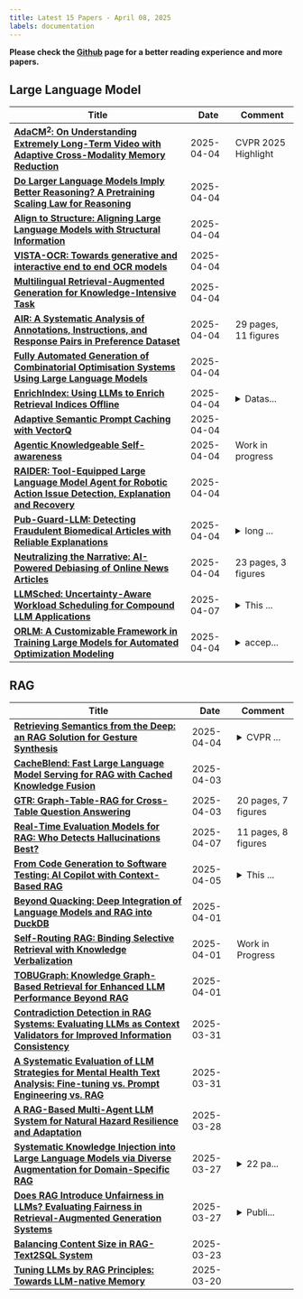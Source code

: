 ```yaml
---
title: Latest 15 Papers - April 08, 2025
labels: documentation
---
```

**Please check the [Github](https://github.com/zezhishao/MTS_Daily_ArXiv) page for a better reading experience and more papers.**

## Large Language Model
| **Title** | **Date** | **Comment** |
| --- | --- | --- |
| **[AdaCM$^2$: On Understanding Extremely Long-Term Video with Adaptive Cross-Modality Memory Reduction](http://arxiv.org/abs/2411.12593v3)** | 2025-04-04 | CVPR 2025 Highlight |
| **[Do Larger Language Models Imply Better Reasoning? A Pretraining Scaling Law for Reasoning](http://arxiv.org/abs/2504.03635v1)** | 2025-04-04 |  |
| **[Align to Structure: Aligning Large Language Models with Structural Information](http://arxiv.org/abs/2504.03622v1)** | 2025-04-04 |  |
| **[VISTA-OCR: Towards generative and interactive end to end OCR models](http://arxiv.org/abs/2504.03621v1)** | 2025-04-04 |  |
| **[Multilingual Retrieval-Augmented Generation for Knowledge-Intensive Task](http://arxiv.org/abs/2504.03616v1)** | 2025-04-04 |  |
| **[AIR: A Systematic Analysis of Annotations, Instructions, and Response Pairs in Preference Dataset](http://arxiv.org/abs/2504.03612v1)** | 2025-04-04 | 29 pages, 11 figures |
| **[Fully Automated Generation of Combinatorial Optimisation Systems Using Large Language Models](http://arxiv.org/abs/2503.15556v2)** | 2025-04-04 |  |
| **[EnrichIndex: Using LLMs to Enrich Retrieval Indices Offline](http://arxiv.org/abs/2504.03598v1)** | 2025-04-04 | <details><summary>Datas...</summary><p>Dataset and code are available at https://peterbaile.github.io/enrichindex/</p></details> |
| **[Adaptive Semantic Prompt Caching with VectorQ](http://arxiv.org/abs/2502.03771v2)** | 2025-04-04 |  |
| **[Agentic Knowledgeable Self-awareness](http://arxiv.org/abs/2504.03553v1)** | 2025-04-04 | Work in progress |
| **[RAIDER: Tool-Equipped Large Language Model Agent for Robotic Action Issue Detection, Explanation and Recovery](http://arxiv.org/abs/2503.17703v2)** | 2025-04-04 |  |
| **[Pub-Guard-LLM: Detecting Fraudulent Biomedical Articles with Reliable Explanations](http://arxiv.org/abs/2502.15429v3)** | 2025-04-04 | <details><summary>long ...</summary><p>long paper under review</p></details> |
| **[Neutralizing the Narrative: AI-Powered Debiasing of Online News Articles](http://arxiv.org/abs/2504.03520v1)** | 2025-04-04 | 23 pages, 3 figures |
| **[LLMSched: Uncertainty-Aware Workload Scheduling for Compound LLM Applications](http://arxiv.org/abs/2504.03444v2)** | 2025-04-07 | <details><summary>This ...</summary><p>This paper is accepted by 45th IEEE International Conference on Distributed Computing Systems (ICDCS 2025)</p></details> |
| **[ORLM: A Customizable Framework in Training Large Models for Automated Optimization Modeling](http://arxiv.org/abs/2405.17743v5)** | 2025-04-04 | <details><summary>accep...</summary><p>accepted by Operations Research</p></details> |

## RAG
| **Title** | **Date** | **Comment** |
| --- | --- | --- |
| **[Retrieving Semantics from the Deep: an RAG Solution for Gesture Synthesis](http://arxiv.org/abs/2412.06786v3)** | 2025-04-04 | <details><summary>CVPR ...</summary><p>CVPR 2025. Project page: https://vcai.mpi-inf.mpg.de/projects/RAG-Gesture/</p></details> |
| **[CacheBlend: Fast Large Language Model Serving for RAG with Cached Knowledge Fusion](http://arxiv.org/abs/2405.16444v3)** | 2025-04-03 |  |
| **[GTR: Graph-Table-RAG for Cross-Table Question Answering](http://arxiv.org/abs/2504.01346v2)** | 2025-04-03 | 20 pages, 7 figures |
| **[Real-Time Evaluation Models for RAG: Who Detects Hallucinations Best?](http://arxiv.org/abs/2503.21157v3)** | 2025-04-07 | 11 pages, 8 figures |
| **[From Code Generation to Software Testing: AI Copilot with Context-Based RAG](http://arxiv.org/abs/2504.01866v2)** | 2025-04-05 | <details><summary>This ...</summary><p>This work has been accepted for publication in IEEE Software (DOI: 10.1109/MS.2025.3549628)</p></details> |
| **[Beyond Quacking: Deep Integration of Language Models and RAG into DuckDB](http://arxiv.org/abs/2504.01157v1)** | 2025-04-01 |  |
| **[Self-Routing RAG: Binding Selective Retrieval with Knowledge Verbalization](http://arxiv.org/abs/2504.01018v1)** | 2025-04-01 | Work in Progress |
| **[TOBUGraph: Knowledge Graph-Based Retrieval for Enhanced LLM Performance Beyond RAG](http://arxiv.org/abs/2412.05447v2)** | 2025-04-01 |  |
| **[Contradiction Detection in RAG Systems: Evaluating LLMs as Context Validators for Improved Information Consistency](http://arxiv.org/abs/2504.00180v1)** | 2025-03-31 |  |
| **[A Systematic Evaluation of LLM Strategies for Mental Health Text Analysis: Fine-tuning vs. Prompt Engineering vs. RAG](http://arxiv.org/abs/2503.24307v1)** | 2025-03-31 |  |
| **[A RAG-Based Multi-Agent LLM System for Natural Hazard Resilience and Adaptation](http://arxiv.org/abs/2402.07877v3)** | 2025-03-28 |  |
| **[Systematic Knowledge Injection into Large Language Models via Diverse Augmentation for Domain-Specific RAG](http://arxiv.org/abs/2502.08356v3)** | 2025-03-27 | <details><summary>22 pa...</summary><p>22 pages, 14 tables, to be published in NAACL 2025</p></details> |
| **[Does RAG Introduce Unfairness in LLMs? Evaluating Fairness in Retrieval-Augmented Generation Systems](http://arxiv.org/abs/2409.19804v2)** | 2025-03-27 | <details><summary>Publi...</summary><p>Published at COLING 2025</p></details> |
| **[Balancing Content Size in RAG-Text2SQL System](http://arxiv.org/abs/2502.15723v3)** | 2025-03-23 |  |
| **[Tuning LLMs by RAG Principles: Towards LLM-native Memory](http://arxiv.org/abs/2503.16071v1)** | 2025-03-20 |  |

